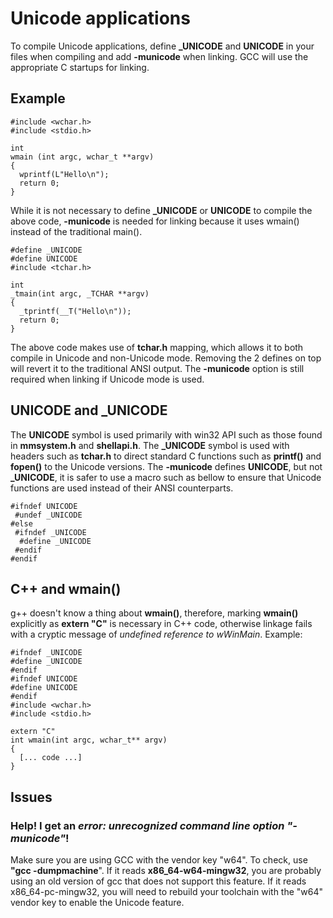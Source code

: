 # Unicode applications

To compile Unicode applications, define **\_UNICODE** and **UNICODE** in
your files when compiling and add **-municode** when linking. GCC will
use the appropriate C startups for linking.

## Example

    #include <wchar.h>
    #include <stdio.h>

    int
    wmain (int argc, wchar_t **argv)
    {
      wprintf(L"Hello\n");
      return 0;
    }

While it is not necessary to define **\_UNICODE** or **UNICODE** to
compile the above code, **-municode** is needed for linking because it
uses wmain() instead of the traditional main().

    #define _UNICODE
    #define UNICODE
    #include <tchar.h>

    int
    _tmain(int argc, _TCHAR **argv)
    {
      _tprintf(__T("Hello\n"));
      return 0;
    }

The above code makes use of **tchar.h** mapping, which allows it to both
compile in Unicode and non-Unicode mode. Removing the 2 defines on top
will revert it to the traditional ANSI output. The **-municode** option
is still required when linking if Unicode mode is used.

## UNICODE and \_UNICODE

The **UNICODE** symbol is used primarily with win32 API such as those
found in **mmsystem.h** and **shellapi.h**. The **\_UNICODE** symbol is
used with headers such as **tchar.h** to direct standard C functions
such as **printf()** and **fopen()** to the Unicode versions. The
**-municode** defines **UNICODE**, but not **\_UNICODE**, it is safer to
use a macro such as bellow to ensure that Unicode functions are used
instead of their ANSI counterparts.

    #ifndef UNICODE
     #undef _UNICODE
    #else
     #ifndef _UNICODE
      #define _UNICODE
     #endif
    #endif

## C++ and wmain()

g++ doesn't know a thing about **wmain()**, therefore, marking
**wmain()** explicitly as **extern "C"** is necessary in C++ code,
otherwise linkage fails with a cryptic message of *undefined reference
to wWinMain*. Example:

    #ifndef _UNICODE
    #define _UNICODE
    #endif
    #ifndef UNICODE
    #define UNICODE
    #endif
    #include <wchar.h>
    #include <stdio.h>

    extern "C"
    int wmain(int argc, wchar_t** argv)
    {
      [... code ...]
    }

## Issues

### Help! I get an *error: unrecognized command line option "-municode"*!

Make sure you are using GCC with the vendor key "w64". To check, use
**"gcc -dumpmachine**". If it reads **x86\_64-w64-mingw32**, you are
probably using an old version of gcc that does not support this feature.
If it reads x86\_64-pc-mingw32, you will need to rebuild your toolchain
with the "w64" vendor key to enable the Unicode feature.
